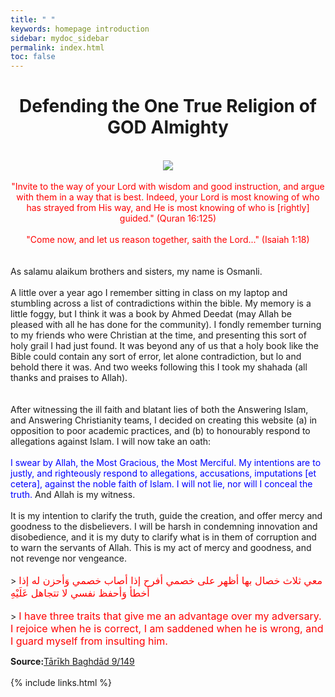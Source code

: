 ```yaml
---
title: " "
keywords: homepage introduction 
sidebar: mydoc_sidebar
permalink: index.html
toc: false
---
```



# <center> Defending the One True Religion of GOD Almighty </center>
<br>
<center> <img src="https://i.ibb.co/nkkXV67/askingtheologylogo350350.png"> </center>
<br>
<center> <span style="color:red;">"Invite to the way of your Lord with wisdom and good instruction, and argue with them in a way that is best. Indeed, your Lord is most knowing of who has strayed from His way, and He is most knowing of who is [rightly] guided." (Quran 16:125)</span> </center>
<br>
<center> <span style="color:red;">"Come now, and let us reason together, saith the Lord..." (Isaiah 1:18)</span> </center>
<br>
<br>
As salamu alaikum brothers and sisters, my name is Osmanli. 
<br>
<br>
A little over a year ago I remember sitting in class on my laptop and stumbling across a list of contradictions within the bible. My memory is a little foggy, but I think it was a book by Ahmed Deedat (may Allah be pleased with all he has done for the community). I fondly remember turning to my friends who were Christian at the time, and presenting this sort of holy grail I had just found. It was beyond any of us that a holy book like the Bible could contain any sort of error, let alone contradiction, but lo and behold there it was. And two weeks following this I took my shahada (all thanks and praises to Allah). 
<br>
<br>
<br>
After witnessing the ill faith and blatant lies of both the Answering Islam, and Answering Christianity teams, I decided on creating this website (a) in opposition to poor academic practices, and (b) to honourably respond to allegations against Islam. I will now take an oath:
<br>
<br>
<span style="color:blue;">I swear by Allah, the Most Gracious, the Most Merciful. My intentions are to justly, and righteously respond to allegations, accusations, imputations [et cetera], against the noble faith of Islam. I will not lie, nor will I conceal the truth. </span>  And Allah is my witness. 
<br><br>
It is my intention to clarify the truth, guide the creation, and offer mercy and goodness to the disbelievers. I will be harsh in condemning innovation and disobedience, and it is my duty to clarify what is in them of corruption and to warn the servants of Allah. This is my act of mercy and goodness, and not revenge nor vengeance.
<br>
<br>
> <span style="color:red;font-size: 16px">معي ثلاث خصال بها أظهر على خصمي أفرح إذا أصاب خصمي وَأحزن له إذا أخطأ وَأحفظ نفسي لا تتجاهل عَلَيْهِ</span>
<br><br>
> <span style="color:red;font-size: 16px">I have three traits that give me an advantage over my adversary. I rejoice when he is correct, I am saddened when he is wrong, and I guard myself from insulting him.</span>

**Source:**[Tārīkh Baghdād 9/149](https://www.abuaminaelias.com/dailyhadithonline/2012/07/12/good-will-enemies/)
<br>
<br>
{% include links.html %}
